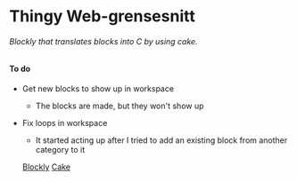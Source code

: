 # Thingy Web-grensesnitt

###### Blockly that translates blocks into C by using cake.

#### To do
* Get new blocks to show up in workspace
  * The blocks are made, but they won't show up
* Fix loops in workspace
  * It started acting up after I tried to add an existing block from another category to it

  [Blockly](https://developers.google.com/blockly/)
  [Cake](https://github.com/cra16/cake-core)
